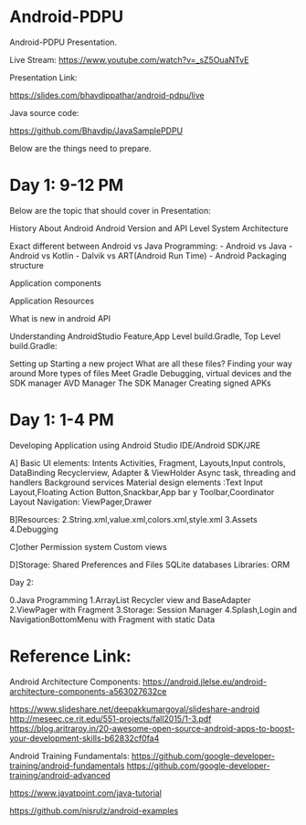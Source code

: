 # Android-PDPU

Android-PDPU Presentation.

Live Stream:
https://www.youtube.com/watch?v=_sZ5OuaNTvE

Presentation Link:

https://slides.com/bhavdippathar/android-pdpu/live

Java source code:

https://github.com/Bhavdip/JavaSamplePDPU



Below are the things need to prepare.

# Day 1: 9-12 PM

Below are the topic that should cover in Presentation:

History About Android
Android Version and API Level
System Architecture

Exact different between Android vs Java Programming:
    - Android vs Java
    - Android vs Kotlin
    - Dalvik vs ART(Android Run Time)
    - Android Packaging structure

Application components

Application Resources

What is new in android API

Understanding AndroidStudio Feature,App Level build.Gradle, Top Level build.Gradle:

Setting up
Starting a new project
What are all these files?
Finding your way around
More types of files
Meet Gradle
Debugging, virtual devices and the SDK manager
AVD Manager
The SDK Manager
Creating signed APKs


# Day 1: 1-4 PM
Developing Application using Android Studio IDE/Android SDK/JRE

A]
Basic UI elements:
Intents
Activities,
Fragment,
Layouts,Input controls,
DataBinding
Recyclerview, Adapter & ViewHolder
Async task, threading and handlers
Background services
Material design elements :Text Input Layout,Floating Action Button,Snackbar,App bar y Toolbar,Coordinator Layout
Navigation: ViewPager,Drawer


B]Resources:
2.String.xml,value.xml,colors.xml,style.xml
3.Assets
4.Debugging

C]other
Permission system
Custom views


D]Storage:
Shared Preferences and Files
SQLite databases
Libraries: ORM



Day 2:

0.Java Programming
1.ArrayList Recycler view and BaseAdapter
2.ViewPager with Fragment
3.Storage: Session Manager
4.Splash,Login and NavigationBottomMenu with Fragment with static Data

# Reference Link:
Android Architecture Components:
https://android.jlelse.eu/android-architecture-components-a563027632ce


https://www.slideshare.net/deepakkumargoyal/slideshare-android
http://meseec.ce.rit.edu/551-projects/fall2015/1-3.pdf
https://blog.aritraroy.in/20-awesome-open-source-android-apps-to-boost-your-development-skills-b62832cf0fa4

Android Training Fundamentals:
https://github.com/google-developer-training/android-fundamentals
https://github.com/google-developer-training/android-advanced


https://www.javatpoint.com/java-tutorial

https://github.com/nisrulz/android-examples

